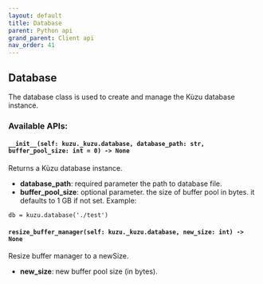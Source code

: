 ```yaml
---
layout: default
title: Database
parent: Python api
grand_parent: Client api
nav_order: 41
---
```

## Database
The database class is used to create and manage the Kùzu database instance.

### Available APIs:
#### `__init__(self: kuzu._kuzu.database, database_path: str, buffer_pool_size: int = 0) -> None`
Returns a Kùzu database instance.
  - **database_path**: required parameter the path to database file. 
  - **buffer_pool_size**: optional parameter. the size of buffer pool in bytes. it defaults to 1 GB if not set.
Example: 
```
db = kuzu.database('./test')
```

#### `resize_buffer_manager(self: kuzu._kuzu.database, new_size: int) -> None`
Resize buffer manager to a newSize.
  - **new_size**: new buffer pool size (in bytes).
